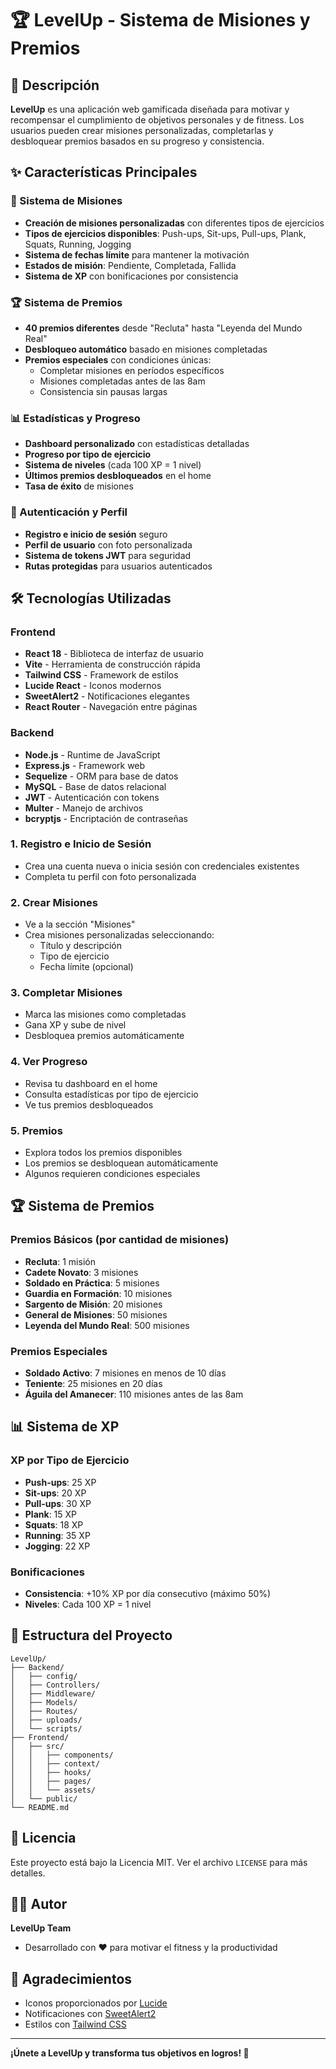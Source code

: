 # 🏆 LevelUp - Sistema de Misiones y Premios

## 📖 Descripción

**LevelUp** es una aplicación web gamificada diseñada para motivar y recompensar el cumplimiento de objetivos personales y de fitness. Los usuarios pueden crear misiones personalizadas, completarlas y desbloquear premios basados en su progreso y consistencia.

## ✨ Características Principales

### 🎯 Sistema de Misiones
- **Creación de misiones personalizadas** con diferentes tipos de ejercicios
- **Tipos de ejercicios disponibles**: Push-ups, Sit-ups, Pull-ups, Plank, Squats, Running, Jogging
- **Sistema de fechas límite** para mantener la motivación
- **Estados de misión**: Pendiente, Completada, Fallida
- **Sistema de XP** con bonificaciones por consistencia

### 🏆 Sistema de Premios
- **40 premios diferentes** desde "Recluta" hasta "Leyenda del Mundo Real"
- **Desbloqueo automático** basado en misiones completadas
- **Premios especiales** con condiciones únicas:
  - Completar misiones en períodos específicos
  - Misiones completadas antes de las 8am
  - Consistencia sin pausas largas

### 📊 Estadísticas y Progreso
- **Dashboard personalizado** con estadísticas detalladas
- **Progreso por tipo de ejercicio**
- **Sistema de niveles** (cada 100 XP = 1 nivel)
- **Últimos premios desbloqueados** en el home
- **Tasa de éxito** de misiones

### 🔐 Autenticación y Perfil
- **Registro e inicio de sesión** seguro
- **Perfil de usuario** con foto personalizada
- **Sistema de tokens JWT** para seguridad
- **Rutas protegidas** para usuarios autenticados

## 🛠️ Tecnologías Utilizadas

### Frontend
- **React 18** - Biblioteca de interfaz de usuario
- **Vite** - Herramienta de construcción rápida
- **Tailwind CSS** - Framework de estilos
- **Lucide React** - Iconos modernos
- **SweetAlert2** - Notificaciones elegantes
- **React Router** - Navegación entre páginas

### Backend
- **Node.js** - Runtime de JavaScript
- **Express.js** - Framework web
- **Sequelize** - ORM para base de datos
- **MySQL** - Base de datos relacional
- **JWT** - Autenticación con tokens
- **Multer** - Manejo de archivos
- **bcryptjs** - Encriptación de contraseñas

### 1. Registro e Inicio de Sesión
- Crea una cuenta nueva o inicia sesión con credenciales existentes
- Completa tu perfil con foto personalizada

### 2. Crear Misiones
- Ve a la sección "Misiones"
- Crea misiones personalizadas seleccionando:
  - Título y descripción
  - Tipo de ejercicio
  - Fecha límite (opcional)

### 3. Completar Misiones
- Marca las misiones como completadas
- Gana XP y sube de nivel
- Desbloquea premios automáticamente

### 4. Ver Progreso
- Revisa tu dashboard en el home
- Consulta estadísticas por tipo de ejercicio
- Ve tus premios desbloqueados

### 5. Premios
- Explora todos los premios disponibles
- Los premios se desbloquean automáticamente
- Algunos requieren condiciones especiales

## 🏆 Sistema de Premios

### Premios Básicos (por cantidad de misiones)
- **Recluta**: 1 misión
- **Cadete Novato**: 3 misiones
- **Soldado en Práctica**: 5 misiones
- **Guardia en Formación**: 10 misiones
- **Sargento de Misión**: 20 misiones
- **General de Misiones**: 50 misiones
- **Leyenda del Mundo Real**: 500 misiones

### Premios Especiales
- **Soldado Activo**: 7 misiones en menos de 10 días
- **Teniente**: 25 misiones en 20 días
- **Águila del Amanecer**: 110 misiones antes de las 8am

## 📊 Sistema de XP

### XP por Tipo de Ejercicio
- **Push-ups**: 25 XP
- **Sit-ups**: 20 XP
- **Pull-ups**: 30 XP
- **Plank**: 15 XP
- **Squats**: 18 XP
- **Running**: 35 XP
- **Jogging**: 22 XP

### Bonificaciones
- **Consistencia**: +10% XP por día consecutivo (máximo 50%)
- **Niveles**: Cada 100 XP = 1 nivel


## 📁 Estructura del Proyecto

```
LevelUp/
├── Backend/
│   ├── config/
│   ├── Controllers/
│   ├── Middleware/
│   ├── Models/
│   ├── Routes/
│   ├── uploads/
│   └── scripts/
├── Frontend/
│   ├── src/
│   │   ├── components/
│   │   ├── context/
│   │   ├── hooks/
│   │   ├── pages/
│   │   └── assets/
│   └── public/
└── README.md
```

## 📝 Licencia

Este proyecto está bajo la Licencia MIT. Ver el archivo `LICENSE` para más detalles.

## 👨‍💻 Autor

**LevelUp Team**
- Desarrollado con ❤️ para motivar el fitness y la productividad

## 🙏 Agradecimientos

- Iconos proporcionados por [Lucide](https://lucide.dev/)
- Notificaciones con [SweetAlert2](https://sweetalert2.github.io/)
- Estilos con [Tailwind CSS](https://tailwindcss.com/)

---

**¡Únete a LevelUp y transforma tus objetivos en logros! 🚀** 
